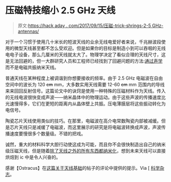 # 压磁特技缩小 2.5 GHz 天线

> 原文:[https://hack aday . com/2017/09/15/压磁-trick-shrings-2-5 GHz-antennas/](https://hackaday.com/2017/09/15/piezomagnetic-trick-shrinks-2-5-ghz-antennas/)

对于一个习惯于使用几十米长的短波天线的业余无线电爱好者来说，千兆赫波段使用的微型天线甚至都不怎么受欢迎。但是如果你的目标是制造小到可以吞咽的无线电电子设备，那么几厘米的天线就太大了。物理学决定了看似合理的天线尺寸，这是无法回避的，但一大群研究人员和工程师已经找到了回避问题的方法:[通过声学](https://www.nature.com/articles/s41467-017-00343-8)而不是电磁共振纳米天线。

普通天线在某种程度上被调谐到你想要接收的频率。由于 2.5 GHz 电磁波在自由空间中的波长为 120 ~~cm~~ mm，大多数实用天线需要 12-60 ~~cm~~ mm 范围内的导线来来回回反射信号。这篇论文中的诀窍是使用一种特殊的压磁材料作为天线。传入的无线电波很快变成声波——纳米晶体中的物理运动。由于这些声波的传播速度比光速慢得多，它们在更短的距离内从晶体壁上共振。压电薄膜层将这些振动转化为电信号。

陶瓷芯片天线使用类似的技巧。在那里，电磁波在高介电常数陶瓷内部被减缓。但是芯片天线只是减缓了电磁波，而这里展示的研究是将电磁波转换成声波，声波传播速度要慢很多个数量级。不错的把戏。

诚然，重大的材料科学大胆行动使这成为可能，而且你不会很快制造出自己的纳米级压磁天线，但是随着[除了天线之外的所有东西都纳米化](https://hackaday.com/2017/06/26/mems-the-biggest-word-in-small/)，想到未来天线可以直接烘焙到 ic 中是令人兴奋的。

感谢【Ostracus】在[这篇关于天线基础](https://hackaday.com/2017/09/11/antenna-basics-by-whiteboard/)的帖子的评论中提供的提示。Via [ [科学杂志](http://www.sciencemag.org/news/2017/08/mini-antennas-could-power-brain-computer-interfaces-medical-devices)。